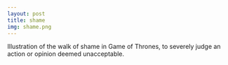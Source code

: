 ```yaml
---
layout: post
title: shame
img: shame.png
---
```

Illustration of the walk of shame in Game of Thrones, to severely judge an action or opinion deemed unacceptable.

